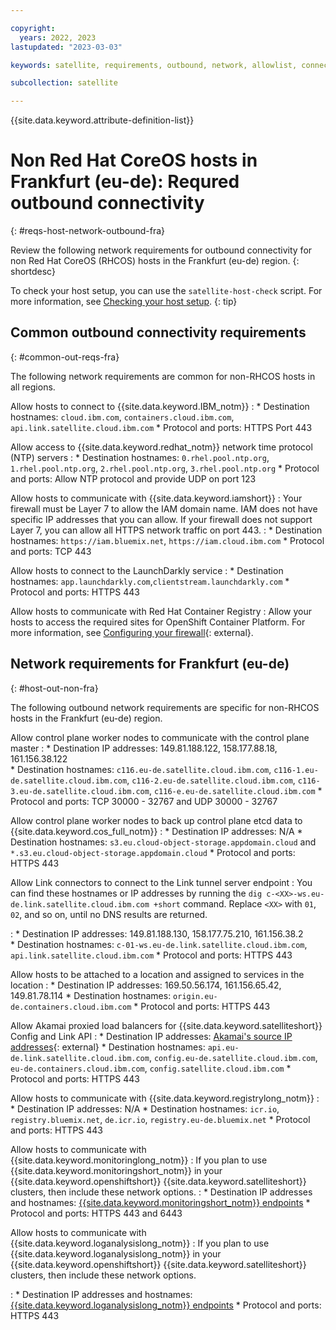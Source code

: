 ```yaml
---

copyright:
  years: 2022, 2023
lastupdated: "2023-03-03"

keywords: satellite, requirements, outbound, network, allowlist, connectivity, firewall

subcollection: satellite

---
```


{{site.data.keyword.attribute-definition-list}}


# Non Red Hat CoreOS hosts in Frankfurt (eu-de): Requred outbound connectivity
{: #reqs-host-network-outbound-fra}

Review the following network requirements for outbound connectivity for non Red Hat CoreOS (RHCOS) hosts in the Frankfurt (eu-de) region.
{: shortdesc}


To check your host setup, you can use the `satellite-host-check` script. For more information, see [Checking your host setup](/docs/satellite?topic=satellite-host-network-check).
{: tip}

## Common outbound connectivity requirements
{: #common-out-reqs-fra}

The following network requirements are common for non-RHCOS hosts in all regions. 

Allow hosts to connect to {{site.data.keyword.IBM_notm}}
:    * Destination hostnames: `cloud.ibm.com`, `containers.cloud.ibm.com`, `api.link.satellite.cloud.ibm.com`
     * Protocol and ports: HTTPS Port 443

Allow access to {{site.data.keyword.redhat_notm}} network time protocol (NTP) servers
:    * Destination hostnames: `0.rhel.pool.ntp.org`, `1.rhel.pool.ntp.org`, `2.rhel.pool.ntp.org`, `3.rhel.pool.ntp.org`
     * Protocol and ports: Allow NTP protocol and provide UDP on port 123

Allow hosts to communicate with {{site.data.keyword.iamshort}}
:    Your firewall must be Layer 7 to allow the IAM domain name. IAM does not have specific IP addresses that you can allow. If your firewall does not support Layer 7, you can allow all HTTPS network traffic on port 443.
:    * Destination hostnames: `https://iam.bluemix.net`, `https://iam.cloud.ibm.com`
     * Protocol and ports: TCP 443

Allow hosts to connect to the LaunchDarkly service
:    * Destination hostnames: `app.launchdarkly.com`,`clientstream.launchdarkly.com`
     * Protocol and ports: HTTPS 443

Allow hosts to communicate with Red Hat Container Registry
:    Allow your hosts to access the required sites for OpenShift Container Platform. For more information, see [Configuring your firewall](https://docs.openshift.com/container-platform/4.8/installing/install_config/configuring-firewall.html){: external}.



## Network requirements for Frankfurt (eu-de)
{: #host-out-non-fra}

The following outbound network requirements are specific for non-RHCOS hosts in the Frankfurt (eu-de) region.

Allow control plane worker nodes to communicate with the control plane master
:    * Destination IP addresses: 149.81.188.122, 158.177.88.18, 161.156.38.122  
     * Destination hostnames:  `c116.eu-de.satellite.cloud.ibm.com`, `c116-1.eu-de.satellite.cloud.ibm.com`, `c116-2.eu-de.satellite.cloud.ibm.com`, `c116-3.eu-de.satellite.cloud.ibm.com`, `c116-e.eu-de.satellite.cloud.ibm.com`
     * Protocol and ports: TCP 30000 - 32767 and UDP 30000 - 32767

Allow control plane worker nodes to back up control plane etcd data to {{site.data.keyword.cos_full_notm}}
:    * Destination IP addresses: N/A
     * Destination hostnames: `s3.eu.cloud-object-storage.appdomain.cloud` and `*.s3.eu.cloud-object-storage.appdomain.cloud`
     * Protocol and ports: HTTPS 443

Allow Link connectors to connect to the Link tunnel server endpoint
:    You can find these hostnames or IP addresses by running the `dig c-<XX>-ws.eu-de.link.satellite.cloud.ibm.com +short` command. Replace `<XX>` with `01`, `02`, and so on, until no DNS results are returned.

:    * Destination IP addresses: 149.81.188.130, 158.177.75.210, 161.156.38.2  
     * Destination hostnames:  `c-01-ws.eu-de.link.satellite.cloud.ibm.com`, `api.link.satellite.cloud.ibm.com`
     * Protocol and ports: HTTPS 443

Allow hosts to be attached to a location and assigned to services in the location
:    * Destination IP addresses: 169.50.56.174, 161.156.65.42, 149.81.78.114 
     * Destination hostnames: `origin.eu-de.containers.cloud.ibm.com`
     * Protocol and ports: HTTPS 443

Allow Akamai proxied load balancers for {{site.data.keyword.satelliteshort}} Config and Link API
:    * Destination IP addresses:  [Akamai's source IP addresses](https://github.com/IBM-Cloud/kube-samples/tree/master/akamai/gtm-liveness-test){: external}
     * Destination hostnames: `api.eu-de.link.satellite.cloud.ibm.com`, `config.eu-de.satellite.cloud.ibm.com`, `eu-de.containers.cloud.ibm.com`, `config.satellite.cloud.ibm.com` 
     * Protocol and ports: HTTPS 443

Allow hosts to communicate with {{site.data.keyword.registrylong_notm}}
:    * Destination IP addresses: N/A
     * Destination hostnames: `icr.io`, `registry.bluemix.net`, `de.icr.io`, `registry.eu-de.bluemix.net`
     * Protocol and ports: HTTPS 443

Allow hosts to communicate with {{site.data.keyword.monitoringlong_notm}}
:     If you plan to use {{site.data.keyword.monitoringshort_notm}} in your {{site.data.keyword.openshiftshort}} {{site.data.keyword.satelliteshort}} clusters, then include these network options.
:    * Destination IP addresses and hostnames: [{{site.data.keyword.monitoringshort_notm}} endpoints](/docs/monitoring?topic=monitoring-endpoints)
     * Protocol and ports: HTTPS 443 and 6443

Allow hosts to communicate with {{site.data.keyword.loganalysislong_notm}}
:    If you plan to use {{site.data.keyword.loganalysislong_notm}} in your {{site.data.keyword.openshiftshort}} {{site.data.keyword.satelliteshort}} clusters, then include these network options.

:    * Destination IP addresses and hostnames: [{{site.data.keyword.loganalysislong_notm}} endpoints](/docs/log-analysis?topic=log-analysis-endpoints#endpoints_api_public)
     * Protocol and ports: HTTPS 443

